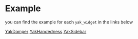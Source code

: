 # Example

you can find the example for each `yak_widget` in the links below

[YakDamper](https://github.com/iapicca/yak_packages/examples/yak_widgets/damper)
[YakHandedness](https://github.com/iapicca/yak_packages/examples/yak_widgets/handedness)
[YakSidebar](https://github.com/iapicca/yak_packages/examples/yak_widgets/sidebar)